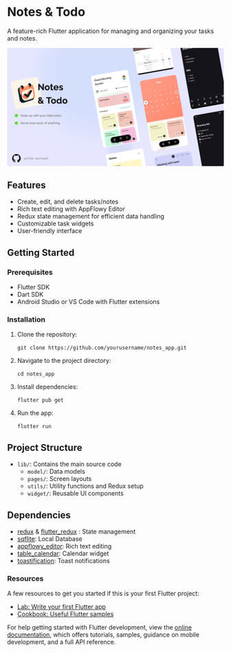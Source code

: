 # Notes & Todo

A feature-rich Flutter application for managing and organizing your tasks and notes.

![Presentaion](/screenshots/cover.png?raw=true)

## Features

- Create, edit, and delete tasks/notes
- Rich text editing with AppFlowy Editor
- Redux state management for efficient data handling
- Customizable task widgets
- User-friendly interface

## Getting Started

### Prerequisites

- Flutter SDK
- Dart SDK
- Android Studio or VS Code with Flutter extensions

### Installation

1. Clone the repository:

   ```
   git clone https://github.com/yourusername/notes_app.git
   ```

2. Navigate to the project directory:

   ```
   cd notes_app
   ```

3. Install dependencies:

   ```
   flutter pub get
   ```

4. Run the app:
   ```
   flutter run
   ```

## Project Structure

- `lib/`: Contains the main source code
  - `model/`: Data models
  - `pages/`: Screen layouts
  - `utils/`: Utility functions and Redux setup
  - `widget/`: Reusable UI components

## Dependencies

- [redux](https://pub.dev/packages/redux) & [flutter_redux](https://pub.dev/packages/flutter_redux) : State management
- [sqflite](https://pub.dev/packages/sqflite): Local Database
- [appflowy_editor](https://pub.dev/packages/appflowy_editor): Rich text editing
- [table_calendar](https://pub.dev/packages/table_calendar): Calendar widget
- [toastification](https://pub.dev/packages/toastification): Toast notifications

### Resources

A few resources to get you started if this is your first Flutter project:

- [Lab: Write your first Flutter app](https://docs.flutter.dev/get-started/codelab)
- [Cookbook: Useful Flutter samples](https://docs.flutter.dev/cookbook)

For help getting started with Flutter development, view the
[online documentation](https://docs.flutter.dev/), which offers tutorials,
samples, guidance on mobile development, and a full API reference.
